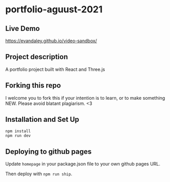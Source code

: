 # portfolio-aguust-2021

## Live Demo
https://evandaley.github.io/video-sandbox/

## Project description
A portfolio project built with React and Three.js

## Forking this repo
I welcome you to fork this if your intention is to learn, or to make something NEW. Please avoid blatant plagiarism. <3

## Installation and Set Up
```
npm install
npm run dev
```

## Deploying to github pages
Update `homepage` in your package.json file to your own github pages URL. 

Then deploy with `npm run ship`.